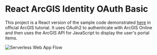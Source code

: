 # React ArcGIS Identity OAuth Basic

This project is a React version of the sample code demonstrated [here](https://developers.arcgis.com/javascript/latest/sample-code/identity-oauth-basic/) in official ArcGIS tutorial. It uses OAuth2 to authenticate with ArcGIS Online and then uses the ArcGIS API for JavaScript to display the user's portal items.

![Serverless Web App Flow](https://user-images.githubusercontent.com/86872605/188587218-777be8f3-a7f9-431a-936b-93b45456711a.png)